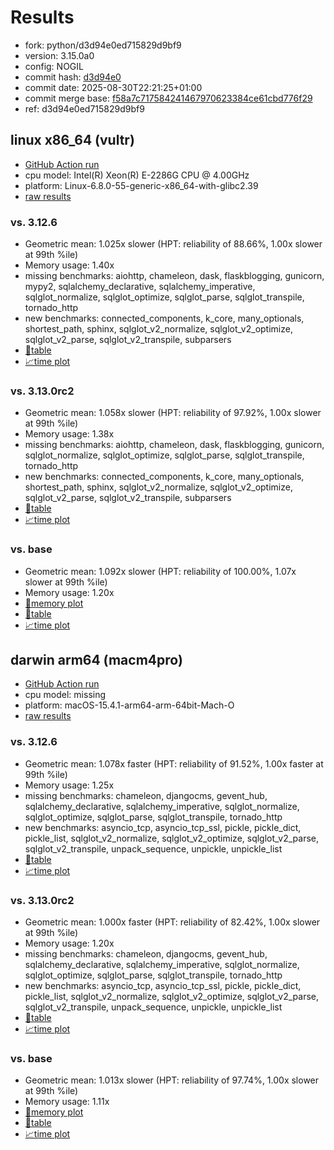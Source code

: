 # Results

- fork: python/d3d94e0ed715829d9bf9
- version: 3.15.0a0
- config: NOGIL
- commit hash: [d3d94e0](https://github.com/python/cpython/commit/d3d94e0)
- commit date: 2025-08-30T22:21:25+01:00
- commit merge base: [f58a7c717584241467970623384ce61cbd776f29](https://github.com/python/cpython/commit/f58a7c717584241467970623384ce61cbd776f29)
- ref: d3d94e0ed715829d9bf9

## linux x86_64 (vultr)

- [GitHub Action run](https://github.com/facebookexperimental/free-threading-benchmarking/actions/runs/17350176868)
- cpu model: Intel(R) Xeon(R) E-2286G CPU @ 4.00GHz
- platform: Linux-6.8.0-55-generic-x86_64-with-glibc2.39
- [raw results](bm-20250830-vultr-x86_64-python-d3d94e0ed715829d9bf9-3.15.0a0-d3d94e0.json)

### vs. 3.12.6

- Geometric mean: 1.025x slower (HPT: reliability of 88.66%, 1.00x slower at 99th %ile)
- Memory usage: 1.40x
- missing benchmarks: aiohttp, chameleon, dask, flaskblogging, gunicorn, mypy2, sqlalchemy_declarative, sqlalchemy_imperative, sqlglot_normalize, sqlglot_optimize, sqlglot_parse, sqlglot_transpile, tornado_http
- new benchmarks: connected_components, k_core, many_optionals, shortest_path, sphinx, sqlglot_v2_normalize, sqlglot_v2_optimize, sqlglot_v2_parse, sqlglot_v2_transpile, subparsers
- [📄table](bm-20250830-vultr-x86_64-python-d3d94e0ed715829d9bf9-3.15.0a0-d3d94e0-vs-3.12.6.md)
- [📈time plot](bm-20250830-vultr-x86_64-python-d3d94e0ed715829d9bf9-3.15.0a0-d3d94e0-vs-3.12.6.svg)

### vs. 3.13.0rc2

- Geometric mean: 1.058x slower (HPT: reliability of 97.92%, 1.00x slower at 99th %ile)
- Memory usage: 1.38x
- missing benchmarks: aiohttp, chameleon, dask, flaskblogging, gunicorn, sqlglot_normalize, sqlglot_optimize, sqlglot_parse, sqlglot_transpile, tornado_http
- new benchmarks: connected_components, k_core, many_optionals, shortest_path, sphinx, sqlglot_v2_normalize, sqlglot_v2_optimize, sqlglot_v2_parse, sqlglot_v2_transpile, subparsers
- [📄table](bm-20250830-vultr-x86_64-python-d3d94e0ed715829d9bf9-3.15.0a0-d3d94e0-vs-3.13.0rc2.md)
- [📈time plot](bm-20250830-vultr-x86_64-python-d3d94e0ed715829d9bf9-3.15.0a0-d3d94e0-vs-3.13.0rc2.svg)

### vs. base

- Geometric mean: 1.092x slower (HPT: reliability of 100.00%, 1.07x slower at 99th %ile)
- Memory usage: 1.20x
- [🧠memory plot](bm-20250830-vultr-x86_64-python-d3d94e0ed715829d9bf9-3.15.0a0-d3d94e0-vs-base-mem.svg)
- [📄table](bm-20250830-vultr-x86_64-python-d3d94e0ed715829d9bf9-3.15.0a0-d3d94e0-vs-base.md)
- [📈time plot](bm-20250830-vultr-x86_64-python-d3d94e0ed715829d9bf9-3.15.0a0-d3d94e0-vs-base.svg)

## darwin arm64 (macm4pro)

- [GitHub Action run](https://github.com/facebookexperimental/free-threading-benchmarking/actions/runs/17350176868)
- cpu model: missing
- platform: macOS-15.4.1-arm64-arm-64bit-Mach-O
- [raw results](bm-20250830-macm4pro-arm64-python-d3d94e0ed715829d9bf9-3.15.0a0-d3d94e0.json)

### vs. 3.12.6

- Geometric mean: 1.078x faster (HPT: reliability of 91.52%, 1.00x faster at 99th %ile)
- Memory usage: 1.25x
- missing benchmarks: chameleon, djangocms, gevent_hub, sqlalchemy_declarative, sqlalchemy_imperative, sqlglot_normalize, sqlglot_optimize, sqlglot_parse, sqlglot_transpile, tornado_http
- new benchmarks: asyncio_tcp, asyncio_tcp_ssl, pickle, pickle_dict, pickle_list, sqlglot_v2_normalize, sqlglot_v2_optimize, sqlglot_v2_parse, sqlglot_v2_transpile, unpack_sequence, unpickle, unpickle_list
- [📄table](bm-20250830-macm4pro-arm64-python-d3d94e0ed715829d9bf9-3.15.0a0-d3d94e0-vs-3.12.6.md)
- [📈time plot](bm-20250830-macm4pro-arm64-python-d3d94e0ed715829d9bf9-3.15.0a0-d3d94e0-vs-3.12.6.svg)

### vs. 3.13.0rc2

- Geometric mean: 1.000x faster (HPT: reliability of 82.42%, 1.00x slower at 99th %ile)
- Memory usage: 1.20x
- missing benchmarks: chameleon, djangocms, gevent_hub, sqlalchemy_declarative, sqlalchemy_imperative, sqlglot_normalize, sqlglot_optimize, sqlglot_parse, sqlglot_transpile, tornado_http
- new benchmarks: asyncio_tcp, asyncio_tcp_ssl, pickle, pickle_dict, pickle_list, sqlglot_v2_normalize, sqlglot_v2_optimize, sqlglot_v2_parse, sqlglot_v2_transpile, unpack_sequence, unpickle, unpickle_list
- [📄table](bm-20250830-macm4pro-arm64-python-d3d94e0ed715829d9bf9-3.15.0a0-d3d94e0-vs-3.13.0rc2.md)
- [📈time plot](bm-20250830-macm4pro-arm64-python-d3d94e0ed715829d9bf9-3.15.0a0-d3d94e0-vs-3.13.0rc2.svg)

### vs. base

- Geometric mean: 1.013x slower (HPT: reliability of 97.74%, 1.00x slower at 99th %ile)
- Memory usage: 1.11x
- [🧠memory plot](bm-20250830-macm4pro-arm64-python-d3d94e0ed715829d9bf9-3.15.0a0-d3d94e0-vs-base-mem.svg)
- [📄table](bm-20250830-macm4pro-arm64-python-d3d94e0ed715829d9bf9-3.15.0a0-d3d94e0-vs-base.md)
- [📈time plot](bm-20250830-macm4pro-arm64-python-d3d94e0ed715829d9bf9-3.15.0a0-d3d94e0-vs-base.svg)

